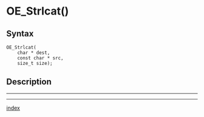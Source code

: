 # OE_Strlcat()



## Syntax

    OE_Strlcat(
        char * dest,
        const char * src,
        size_t size);
## Description 

---
***
[index](index.md)

